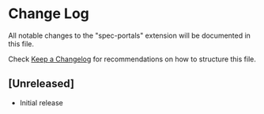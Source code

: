 # Change Log

All notable changes to the "spec-portals" extension will be documented in this file.

Check [Keep a Changelog](http://keepachangelog.com/) for recommendations on how to structure this file.

## [Unreleased]

- Initial release